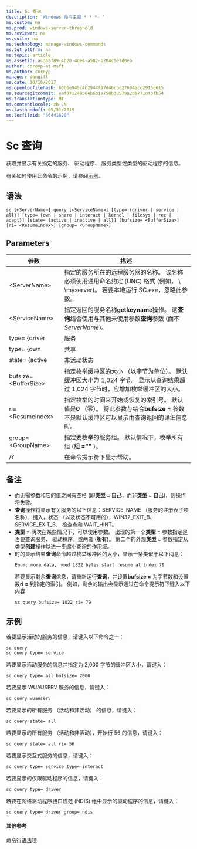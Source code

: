 ```yaml
---
title: Sc 查询
description: 'Windows 命令主题 * * *- '
ms.custom: na
ms.prod: windows-server-threshold
ms.reviewer: na
ms.suite: na
ms.technology: manage-windows-commands
ms.tgt_pltfrm: na
ms.topic: article
ms.assetid: ac365f89-4b20-4de6-a582-b204c5e7d0eb
author: coreyp-at-msft
ms.author: coreyp
manager: dongill
ms.date: 10/16/2017
ms.openlocfilehash: 60b6e945c4b2944f97d40cbc27694acc2915c615
ms.sourcegitcommit: eaf071249b6eb6b1a758b38579a2d87710abfb54
ms.translationtype: MT
ms.contentlocale: zh-CN
ms.lasthandoff: 05/31/2019
ms.locfileid: "66441620"
---
```

# <a name="sc-query"></a>Sc 查询



获取并显示有关指定的服务、 驱动程序、 服务类型或类型的驱动程序的信息。

有关如何使用此命令的示例，请参阅[示例](#BKMK_examples)。

## <a name="syntax"></a>语法

```
sc [<ServerName>] query [<ServiceName>] [type= {driver | service | all}] [type= {own | share | interact | kernel | filesys | rec | adapt}] [state= {active | inactive | all}] [bufsize= <BufferSize>] [ri= <ResumeIndex>] [group= <GroupName>]
```

## <a name="parameters"></a>Parameters

|       参数        |                                                                                                                          描述                                                                                                                          |
|------------------------|---------------------------------------------------------------------------------------------------------------------------------------------------------------------------------------------------------------------------------------------------------------|
|     \<ServerName>      |                       指定的服务所在的远程服务器的名称。 该名称必须使用通用命名约定 (UNC) 格式 (例如， \\ \\myserver)。 若要本地运行 SC.exe，忽略此参数。                        |
|     \<ServiceName>     |                                      指定返回的服务名称**getkeyname**操作。 这**查询**结合使用与其他未使用参数**查询**参数 (而不*ServerName*)。                                      |
|     type= {driver      |                                                                                                                            服务                                                                                                                            |
|       type= {own       |                                                                                                                             共享                                                                                                                             |
|     state= {active     |                                                                                                                           非活动状态                                                                                                                            |
| bufsize= \<BufferSize> |                     指定枚举缓冲区的大小 （以字节为单位）。 默认缓冲区大小为 1,024 字节。 显示从查询结果超过 1,024 字节时，应增加枚举缓冲区的大小。                      |
|   ri= \<ResumeIndex>   | 指定枚举的时间来开始或恢复的索引号。 默认值是**0** （零）。 将此参数与结合**bufsize =** 参数不是默认缓冲区可以显示由查询返回的详细信息时。 |
|  group= \<GroupName>   |                                                                             指定要枚举的服务组。 默认情况下，枚举所有组 (**组 =""** )。                                                                              |
|           /?           |                                                                                                             在命令提示符下显示帮助。                                                                                                              |

## <a name="remarks"></a>备注

- 而无需参数和它的值之间有空格 (即**类型 = 自己**，而非**类型 = 自己**)，则操作将失败。
- **查询**操作将显示有关服务的以下信息：SERVICE_NAME （服务的注册表子项名称），键入，状态 （以及状态不可用的），WIN32_EXIT_B、 SERVICE_EXIT_B、 检查点和 WAIT_HINT。
- **类型 =** 两次在某些情况下，可以使用参数。 出现的第一个**类型 =** 参数指定是否要查询服务、 驱动程序，或两者 (**所有**)。 第二个的外观**类型 =** 参数指定从类型**创建**操作以进一步缩小查询的作用域。
- 时的显示结果**查询**命令超过枚举缓冲区的大小，显示一条类似于以下消息：  
  ```
  Enum: more data, need 1822 bytes start resume at index 79
  ```  
  若要显示剩余**查询**信息，请重新运行**查询**，并设置**bufsize =** 为字节数和设置数**ri =** 到指定的索引。 例如，剩余的输出会显示通过在命令提示符下键入以下内容：  
  ```
  sc query bufsize= 1822 ri= 79
  ```

## <a name="BKMK_examples"></a>示例

若要显示活动的服务的信息，请键入以下命令之一：
```
sc query
sc query type= service
```
若要显示活动服务的信息并指定为 2,000 字节的缓冲区大小，请键入：
```
sc query type= all bufsize= 2000
```
若要显示 WUAUSERV 服务的信息，请键入：
```
sc query wuauserv
```
若要显示的所有服务 （活动和非活动） 的信息，请键入：
```
sc query state= all
```
若要显示的所有服务 （活动和非活动），开始行 56 的信息，请键入：
```
sc query state= all ri= 56
```
若要显示交互式服务的信息，请键入：
```
sc query type= service type= interact
```
若要显示的仅限驱动程序的信息，请键入：
```
sc query type= driver
```
若要在网络驱动程序接口规范 (NDIS) 组中显示的驱动程序的信息，请键入：
```
sc query type= driver group= ndis
```

#### <a name="additional-references"></a>其他参考

[命令行语法项](command-line-syntax-key.md)